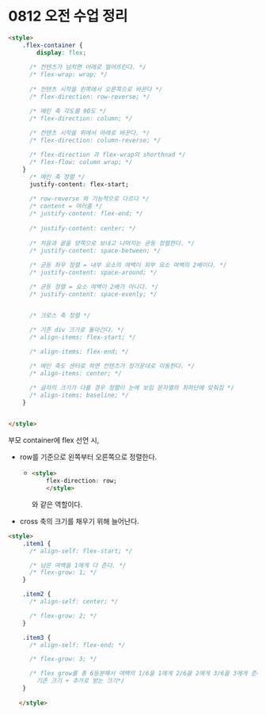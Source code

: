 # 0812 오전 수업 정리

```html
<style>
    .flex-container {
        display: flex;
        
      /* 컨텐츠가 넘치면 아래로 떨어뜨린다. */
      /* flex-wrap: wrap; */
      
      /* 컨텐츠 시작을 왼쪽에서 오른쪽으로 바꾼다 */
      /* flex-direction: row-reverse; */

      /* 메인 축 각도를 90도 */
      /* flex-direction: column; */
      
      /* 컨텐츠 시작을 위에서 아래로 바꾼다. */
      /* flex-direction: column-reverse; */

      /* flex-direction 과 flex-wrap의 shorthnad */
      /* flex-flow: column wrap; */
    }
      /* 메인 축 정렬 */
      justify-content: flex-start;
      
      /* row-reverse 와 기능적으로 다르다 */
      /* content = 여러줄 */
      /* justify-content: flex-end; */
      
      /* justify-content: center; */
      
      /* 처음과 끝을 양쪽으로 보내고 나머지는 균등 정렬한다. */
      /* justify-content: space-between; */
      
      /* 균등 좌우 정렬 = 내부 요소의 여백이 외부 요소 여백의 2배이다. */
      /* justify-content: space-around; */

      /* 균등 정렬 = 요소 여백이 2배가 아니다. */
      /* justify-content: space-evenly; */


      /* 크로스 축 정렬 */

      /* 기존 div 크기로 돌아간다. */
      /* align-items: flex-start; */
      
      /* align-items: flex-end; */

      /* 메인 축도 센터로 하면 컨텐츠가 정가운데로 이동한다. */
      /* align-items: center; */

      /* 글자의 크기가 다를 경우 정렬이 눈에 보임 문자열의 최하단에 맞춰짐 */
      /* align-items: baseline; */
    }
    

</style>
```

부모 container에 flex 선언 시,

- row를 기준으로 왼쪽부터 오른쪽으로 정렬한다.

  - ```html
    <style>
        flex-direction: row;
        </style>
    ```

    와 같은 역할이다.

- cross 축의 크기를 채우기 위해 늘어난다.



```html
<style>    
	.item1 {
      /* align-self: flex-start; */

      /* 남은 여백을 1에게 다 준다. */
      /* flex-grow: 1; */
    }

    .item2 {
      /* align-self: center; */

      /* flex-grow: 2; */
    }

    .item3 {
      /* align-self: flex-end; */

      /* flex-grow: 3; */

      /* flex grow를 총 6등분해서 여백의 1/6을 1에게 2/6을 2에게 3/6을 3에게 준다.
        기존 크기 + 추가로 받는 크기*/
    }
    
   </style>
```

